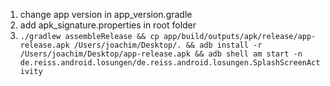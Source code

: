 1. change app version in app_version.gradle
2. add apk_signature.properties in root folder
3. `./gradlew assembleRelease && cp app/build/outputs/apk/release/app-release.apk /Users/joachim/Desktop/. && adb install -r /Users/joachim/Desktop/app-release.apk && adb shell am start -n de.reiss.android.losungen/de.reiss.android.losungen.SplashScreenActivity`